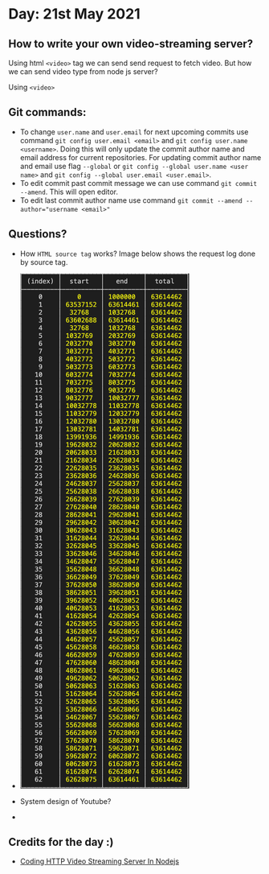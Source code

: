 # Day: 21st May 2021

## How to write your own video-streaming server?
Using html `<video>` tag we can send send request to fetch video. But how we can send video type from node js server?

Using `<video>`

## Git commands:
* To change `user.name` and `user.email` for next upcoming commits use command `git config user.email <email>` and `git config user.name <username>`. Doing this will only update the commit author name and email address for current repositories. For updating commit author name and email use flag `--global` or `git config --global user.name <user name>` and `git config --global user.email <user.email>`.
* To edit commit past commit message we can use command `git commit --amend`. This will open editor.
* To edit last commit author name use command `git commit --amend --author="username <email>"`

## Questions?
* How `HTML source tag` works? Image below shows the request log done by source tag.<br />

* ![HTML source tag request logs](../images/img1.png)
* System design of Youtube?
* 

## Credits for the day :)
* [Coding HTTP Video Streaming Server In Nodejs](https://www.youtube.com/watch?v=ZjBLbXUuyWg)